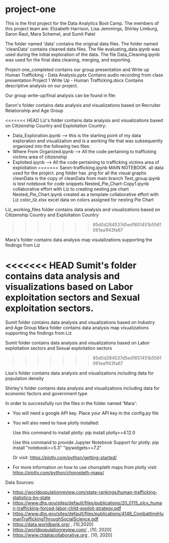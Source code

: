 # project-one

This is the first project for the Data Analytics Boot Camp.
The members of this project team are: Elizabeth Harrison,  Lisa Jemmings, Shirley Limburg, Saron Raut, Mara Schemel, and Sumit Patel

The folder named 'data' contains the original data files.
The folder named 'cleanData' contains cleaned data files.
    The file evaluating_data.ipynb was used during the initial exploration of the data.
    The file Data_Cleaning.ipynb was used for the final data cleaning, merging, and exporting.

Project-one_completed contains our group presentation and Write up 
    Human Trafficking - Data Analysis.pptx
        Contains audio recording from class presentation 
    Project 1 Write Up - Human Trafficking.docx
        Contains descriptive analysis on our project. 

Our group write-up/final analysis can be found in file:

Saron's folder contains data analysis and visualizations based on Recruiter Relationship and Age Group

<<<<<<< HEAD
Liz's folder contains data analysis and visualizations based on Citizenship Country and Exploitation Country:

- Data_Exploration.ipynb --> this is the starting point of my data exploration and visualization and is a working file that was subsequently organized into the following two files:
- Where From Organized.ipynb --> All the code pertaining to trafficking victims area of citizenship
- Exploited.ipynb --> All the code pertaining to trafficking victims area of exploitation
=======
    Saron-trafficking.ipynb MAIN NOTEBOOK. all data used for the project. 
    png folder has .png for all the visual graphs
    cleanData is the copy of cleanData from main branch
    Test_group.ipynb is test notebook for code snippets
    Nested_Pie_Chart-Copy1.ipynb collaborative effort with Liz to creating nesting pie chart
    Nested_Pie_Chart.ipynb created as a template collaborative effort with Liz
    color_liz.xlsx excel data on colors assigned for nesting Pie Chart


Liz_working_files folder contains data analysis and visualizations based on Citizenship Country and Exploitation Country
>>>>>>> 85d0d284537d5ed1651451b5561061ea1f43fa67

Mara's folder contains data analysis map visulalizations supporting the findings from Liz

<<<<<<< HEAD
Sumit's folder contains data analysis and visualizations based on Labor exploitation sectors and Sexual exploitation sectors.
=======
Sumit folder contains data analysis and visualizations based on Industry and Age Group
Mara folder contains data analysis map visualizations supporting the findings from Liz

Sumit folder contains data analysis and visualizations based on Labor exploitation sectors and Sexual exploitation sectors
>>>>>>> 85d0d284537d5ed1651451b5561061ea1f43fa67

Lisa's folder contains data analysis and visualizations including data for population density

Shirley's folder contains data analysis and visualizations including data for economic factors and government type


In order to successfully run the files in the folder named 'Mara':

- You will need a google API key. Place your API key in the config.py file

- You will also need to have plotly installed:

    Use this command to install plotly: pip install plotly==4.12.0
    
    Use this command to provide Jupyter Notebook Support for plotly: pip install "notebook>=5.3" "ipywidgets>=7.2"
    
    Or visit: https://plotly.com/python/getting-started/
    
- For more information on how to use choropleth maps from plotly visit: https://plotly.com/python/choropleth-maps/
    

Data Sources:
- https://worldpopulationreview.com/state-rankings/human-trafficking-statistics-by-state
- https://www.dhs.gov/sites/default/files/publications/20_0115_plcy_human-trafficking-forced-labor-child-exploit-strategy.pdf 
- https://www.dhs.gov/sites/default/files/publications/4146_CombattingHumanTraffickingThroughSocialScience.pdf
- https://data.worldbank.org/ , [10,2020]
- https://worldpopulationreview.com/ , [10, 2020]
- https://www.ctdatacollaborative.org  , [10, 2020]

